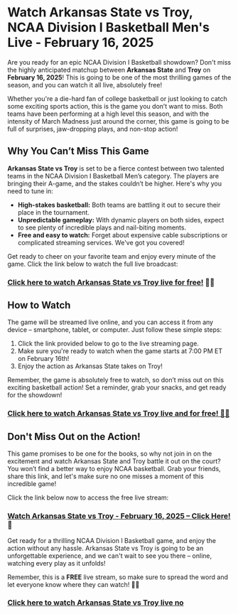 # Watch Arkansas State vs Troy, NCAA Division I Basketball Men's Live - February 16, 2025

Are you ready for an epic NCAA Division I Basketball showdown? Don't miss the highly anticipated matchup between **Arkansas State** and **Troy** on **February 16, 2025**! This is going to be one of the most thrilling games of the season, and you can watch it all live, absolutely free!

Whether you're a die-hard fan of college basketball or just looking to catch some exciting sports action, this is the game you don’t want to miss. Both teams have been performing at a high level this season, and with the intensity of March Madness just around the corner, this game is going to be full of surprises, jaw-dropping plays, and non-stop action!

## Why You Can’t Miss This Game

**Arkansas State vs Troy** is set to be a fierce contest between two talented teams in the NCAA Division I Basketball Men’s category. The players are bringing their A-game, and the stakes couldn’t be higher. Here's why you need to tune in:

- **High-stakes basketball:** Both teams are battling it out to secure their place in the tournament.
- **Unpredictable gameplay:** With dynamic players on both sides, expect to see plenty of incredible plays and nail-biting moments.
- **Free and easy to watch:** Forget about expensive cable subscriptions or complicated streaming services. We've got you covered!

Get ready to cheer on your favorite team and enjoy every minute of the game. Click the link below to watch the full live broadcast:

### [Click here to watch Arkansas State vs Troy live for free!](https://tinyurl.com/livestreamfreeo?st=Arkansas+State+vs+Troy&si=ghc) 🎥🏀

## How to Watch

The game will be streamed live online, and you can access it from any device – smartphone, tablet, or computer. Just follow these simple steps:

1. Click the link provided below to go to the live streaming page.
2. Make sure you're ready to watch when the game starts at 7:00 PM ET on February 16th!
3. Enjoy the action as Arkansas State takes on Troy!

Remember, the game is absolutely free to watch, so don’t miss out on this exciting basketball action! Set a reminder, grab your snacks, and get ready for the showdown!

### [Click here to watch Arkansas State vs Troy live and for free! 🏀🔥](https://tinyurl.com/livestreamfreeo?st=Arkansas+State+vs+Troy&si=ghc)

## Don't Miss Out on the Action!

This game promises to be one for the books, so why not join in on the excitement and watch Arkansas State and Troy battle it out on the court? You won’t find a better way to enjoy NCAA basketball. Grab your friends, share this link, and let's make sure no one misses a moment of this incredible game!

Click the link below now to access the free live stream:

### [Watch Arkansas State vs Troy - February 16, 2025 – Click Here!](https://tinyurl.com/livestreamfreeo?st=Arkansas+State+vs+Troy&si=ghc) 🎯

Get ready for a thrilling NCAA Division I Basketball game, and enjoy the action without any hassle. Arkansas State vs Troy is going to be an unforgettable experience, and we can't wait to see you there – online, watching every play as it unfolds!

Remember, this is a **FREE** live stream, so make sure to spread the word and let everyone know where they can watch! 🏀🎉

### [Click here to watch Arkansas State vs Troy live no](https://tinyurl.com/livestreamfreeo?st=Arkansas+State+vs+Troy&si=ghc)
